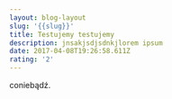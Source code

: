 ```yaml
---
layout: blog-layout
slug: '{{slug}}'
title: Testujemy testujemy
description: jnsakjsdjsdnkjlorem ipsum
date: 2017-04-08T19:26:58.611Z
rating: '2'
---
```


coniebądź.